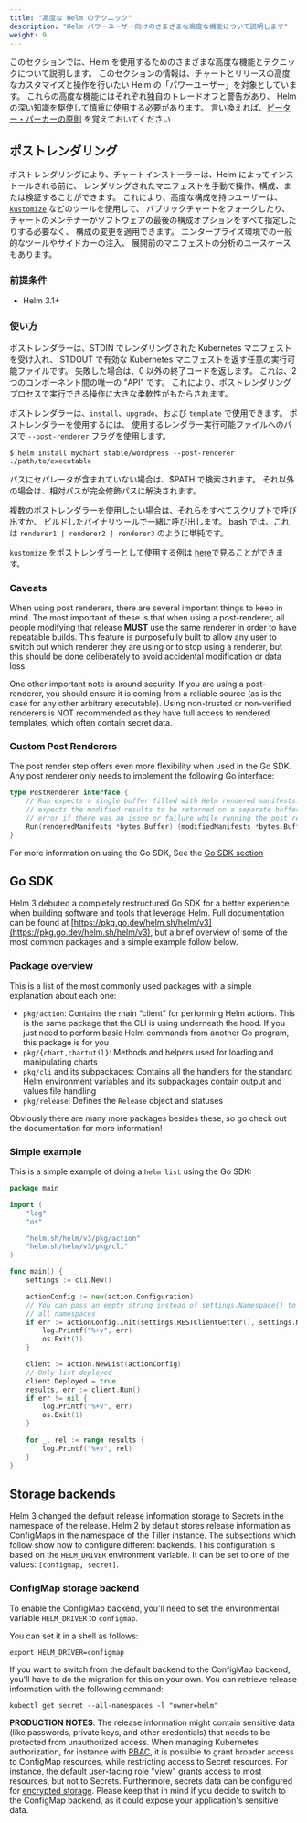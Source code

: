 ```yaml
---
title: "高度な Helm のテクニック"
description: "Helm パワーユーザー向けのさまざまな高度な機能について説明します"
weight: 9
---
```


このセクションでは、Helm を使用するためのさまざまな高度な機能とテクニックについて説明します。
このセクションの情報は、チャートとリリースの高度なカスタマイズと操作を行いたい
Helm の「パワーユーザー」を対象としています。
これらの高度な機能にはそれぞれ独自のトレードオフと警告があり、
Helm の深い知識を駆使して慎重に使用する必要があります。
言い換えれば、[ピーター・パーカーの原則](https://en.wikipedia.org/wiki/With_great_power_comes_great_responsibility)
を覚えておいてください

## ポストレンダリング
ポストレンダリングにより、チャートインストーラーは、Helm によってインストールされる前に、
レンダリングされたマニフェストを手動で操作、構成、または検証することができます。
これにより、高度な構成を持つユーザーは、[`kustomize`](https://kustomize.io) などのツールを使用して、
パブリックチャートをフォークしたり、
チャートのメンテナーがソフトウェアの最後の構成オプションをすべて指定したりする必要なく、
構成の変更を適用できます。
エンタープライズ環境での一般的なツールやサイドカーの注入、
展開前のマニフェストの分析のユースケースもあります。

### 前提条件
- Helm 3.1+

### 使い方
ポストレンダラーは、STDIN でレンダリングされた Kubernetes マニフェストを受け入れ、
STDOUT で有効な Kubernetes マニフェストを返す任意の実行可能ファイルです。
失敗した場合は、0 以外の終了コードを返します。
これは、2つのコンポーネント間の唯一の "API" です。
これにより、ポストレンダリングプロセスで実行できる操作に大きな柔軟性がもたらされます。

ポストレンダラーは、`install`、`upgrade`、および `template` で使用できます。
ポストレンダラーを使用するには、
使用するレンダラー実行可能ファイルへのパスで `--post-renderer` フラグを使用します。

```shell
$ helm install mychart stable/wordpress --post-renderer ./path/to/executable
```

パスにセパレータが含まれていない場合は、$PATH で検索されます。
それ以外の場合は、相対パスが完全修飾パスに解決されます。

複数のポストレンダラーを使用したい場合は、それらをすべてスクリプトで呼び出すか、
ビルドしたバイナリツールで一緒に呼び出します。
bash では、これは `renderer1 | renderer2 | renderer3` のように単純です。

`kustomize` をポストレンダラーとして使用する例は
[here](https://github.com/thomastaylor312/advanced-helm-demos/tree/master/post-render)で見ることができます。

### Caveats
When using post renderers, there are several important things to keep in mind.
The most important of these is that when using a post-renderer, all people
modifying that release **MUST** use the same renderer in order to have
repeatable builds. This feature is purposefully built to allow any user to
switch out which renderer they are using or to stop using a renderer, but this
should be done deliberately to avoid accidental modification or data loss.

One other important note is around security. If you are using a post-renderer,
you should ensure it is coming from a reliable source (as is the case for any
other arbitrary executable). Using non-trusted or non-verified renderers is NOT
recommended as they have full access to rendered templates, which often contain
secret data.

### Custom Post Renderers
The post render step offers even more flexibility when used in the Go SDK. Any
post renderer only needs to implement the following Go interface:

```go
type PostRenderer interface {
    // Run expects a single buffer filled with Helm rendered manifests. It
    // expects the modified results to be returned on a separate buffer or an
    // error if there was an issue or failure while running the post render step
    Run(renderedManifests *bytes.Buffer) (modifiedManifests *bytes.Buffer, err error)
}
```

For more information on using the Go SDK, See the [Go SDK section](#go-sdk)

## Go SDK
Helm 3 debuted a completely restructured Go SDK for a better experience when
building software and tools that leverage Helm. Full documentation can be found
at [https://pkg.go.dev/helm.sh/helm/v3](https://pkg.go.dev/helm.sh/helm/v3), but a brief overview of some of the most
common packages and a simple example follow below.

### Package overview
This is a list of the most commonly used packages with a simple explanation
about each one:

- `pkg/action`: Contains the main “client” for performing Helm actions. This is
  the same package that the CLI is using underneath the hood. If you just need
  to perform basic Helm commands from another Go program, this package is for
  you
- `pkg/{chart,chartutil}`: Methods and helpers used for loading and manipulating
  charts
- `pkg/cli` and its subpackages: Contains all the handlers for the standard Helm
  environment variables and its subpackages contain output and values file
  handling
- `pkg/release`: Defines the `Release` object and statuses

Obviously there are many more packages besides these, so go check out the
documentation for more information!

### Simple example
This is a simple example of doing a `helm list` using the Go SDK:

```go
package main

import (
    "log"
    "os"

    "helm.sh/helm/v3/pkg/action"
    "helm.sh/helm/v3/pkg/cli"
)

func main() {
    settings := cli.New()

    actionConfig := new(action.Configuration)
    // You can pass an empty string instead of settings.Namespace() to list
    // all namespaces
    if err := actionConfig.Init(settings.RESTClientGetter(), settings.Namespace(), os.Getenv("HELM_DRIVER"), log.Printf); err != nil {
        log.Printf("%+v", err)
        os.Exit(1)
    }

    client := action.NewList(actionConfig)
    // Only list deployed
    client.Deployed = true
    results, err := client.Run()
    if err != nil {
        log.Printf("%+v", err)
        os.Exit(1)
    }

    for _, rel := range results {
        log.Printf("%+v", rel)
    }
}

```

## Storage backends

Helm 3 changed the default release information storage to Secrets in the namespace
of the release. Helm 2 by default stores release information as ConfigMaps in the
namespace of the Tiller instance. The subsections which follow show how to
configure different backends. This configuration is based on the `HELM_DRIVER` 
environment variable. It can be set to one of the values: `[configmap, secret]`.

### ConfigMap storage backend

To enable the ConfigMap backend, you'll need to set the environmental variable
`HELM_DRIVER` to `configmap`.

You can set it in a shell as follows:

```shell
export HELM_DRIVER=configmap
```

If you want to switch from the default backend to the ConfigMap
backend, you'll have to do the migration for this on your own. You can retrieve
release information with the following command:

```shell
kubectl get secret --all-namespaces -l "owner=helm"
```

**PRODUCTION NOTES**: The release information might contain sensitive data
(like passwords, private keys, and other credentials) that needs to be protected
from unauthorized access. When managing Kubernetes authorization, for instance with 
[RBAC](https://kubernetes.io/docs/reference/access-authn-authz/rbac/), it
is possible to grant broader access to ConfigMap resources, while restricting
access to Secret resources. For instance, the default
[user-facing role](https://kubernetes.io/docs/reference/access-authn-authz/rbac/#user-facing-roles)
"view" grants access to most resources, but not to Secrets. Furthermore, secrets data can be
configured for [encrypted storage](https://kubernetes.io/docs/tasks/administer-cluster/encrypt-data/).
Please keep that in mind if you decide to switch to the ConfigMap backend, as it
could expose your application's sensitive data.
